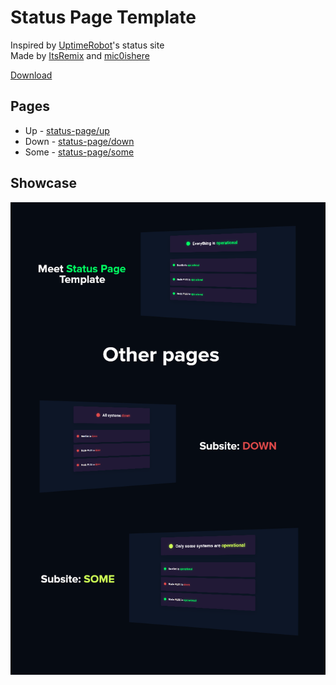 # Status Page Template

Inspired by [UptimeRobot](https://uptimerobot.com/statuspage)'s status site
<br/>
Made by [ItsRemix](https://github.com/ItsRemix) and [mic0ishere](https://github.com//mic0ishere)

[Download](https://github.com/mic0ishere/status-page/archive/refs/heads/main.zip)

## Pages

- Up - [status-page/up](https://mic0ishere.github.io/status-page/pages/up.html)
- Down - [status-page/down](https://mic0ishere.github.io/status-page/pages/down.html)
- Some - [status-page/some](https://mic0ishere.github.io/status-page/pages/some.html)

## Showcase

<div align="center">
  <img src="banner.png">
</div>
